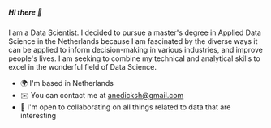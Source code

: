 ##### Hi there 👋

I am a Data Scientist. I decided to pursue a master's degree in Applied Data Science in the Netherlands because I am fascinated by the diverse ways it can be applied to inform decision-making in various industries, and improve people's lives. I am seeking to combine my technical and analytical skills to excel in the wonderful field of Data Science.

* 🌍  I'm based in Netherlands
* ✉️  You can contact me at anedicksh@gmail.com
* 🤝  I'm open to collaborating on all things related to data that are interesting
